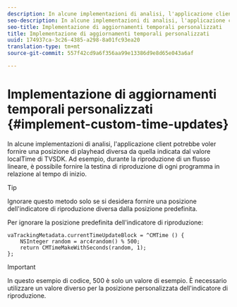 ```yaml
---
description: In alcune implementazioni di analisi, l'applicazione client potrebbe voler fornire una posizione di playhead diversa da quella indicata dal valore localTime di TVSDK. Ad esempio, durante la riproduzione di un flusso lineare, è possibile fornire la testina di riproduzione di ogni programma in relazione al tempo di inizio.
seo-description: In alcune implementazioni di analisi, l'applicazione client potrebbe voler fornire una posizione di playhead diversa da quella indicata dal valore localTime di TVSDK. Ad esempio, durante la riproduzione di un flusso lineare, è possibile fornire la testina di riproduzione di ogni programma in relazione al tempo di inizio.
seo-title: Implementazione di aggiornamenti temporali personalizzati
title: Implementazione di aggiornamenti temporali personalizzati
uuid: 174937ca-3c26-4385-a298-8a01fc93ea20
translation-type: tm+mt
source-git-commit: 557f42cd9a6f356aa99e13386d9e8d65e043a6af

---
```



# Implementazione di aggiornamenti temporali personalizzati {#implement-custom-time-updates}

In alcune implementazioni di analisi, l&#39;applicazione client potrebbe voler fornire una posizione di playhead diversa da quella indicata dal valore localTime di TVSDK. Ad esempio, durante la riproduzione di un flusso lineare, è possibile fornire la testina di riproduzione di ogni programma in relazione al tempo di inizio.

>[!TIP]
>
>Ignorare questo metodo solo se si desidera fornire una posizione dell&#39;indicatore di riproduzione diversa dalla posizione predefinita.

Per ignorare la posizione predefinita dell&#39;indicatore di riproduzione:

```
vaTrackingMetadata.currentTimeUpdateBlock = ^CMTime () { 
    NSInteger random = arc4random() % 500;  
    return CMTimeMakeWithSeconds(random, 1); 
};
```

>[!IMPORTANT]
>
>In questo esempio di codice, 500 è solo un valore di esempio. È necessario utilizzare un valore diverso per la posizione personalizzata dell&#39;indicatore di riproduzione.